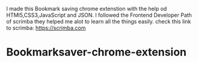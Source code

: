 I made this Bookmark saving chrome extenstion with the help od HTMl5,CSS3,JavaScript and JSON.
I followed the Frontend Developer Path of scrimba they helped me alot to learn all the things easily.
check this link to scrimba: https://scrimba.com
# Bookmarksaver-chrome-extension
